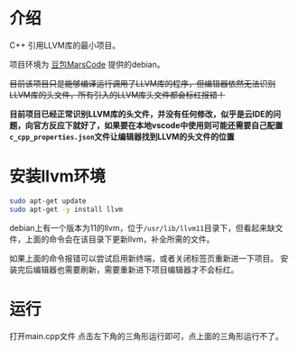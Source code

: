 # 介绍
C++ 引用LLVM库的最小项目。

项目环境为 [豆包MarsCode](https://www.marscode.cn/dashboard "豆包MarsCode") 提供的debian。

~~目前该项目只是能够编译运行调用了LLVM库的程序，但编辑器依然无法识别LLVM库的头文件，所有引入的LLVM库头文件都会标红报错！~~


**目前项目已经正常识别LLVM库的头文件，并没有任何修改，似乎是云IDE的问题，向官方反应下就好了，如果要在本地vscode中使用则可能还需要自己配置`c_cpp_properties.json`文件让编辑器找到LLVM的头文件的位置**

# 安装llvm环境
```bash
sudo apt-get update
sudo apt-get -y install llvm
```

debian上有一个版本为11的llvm，位于`/usr/lib/llvm11`目录下，但看起来缺文件，上面的命令会在该目录下更新llvm，补全所需的文件。

如果上面的命令报错可以尝试启用新终端，或者关闭标签页重新进一下项目。
安装完后编辑器也需要刷新，需要重新进下项目编辑器才不会标红。

# 运行
打开main.cpp文件
点击左下角的三角形运行即可，点上面的三角形运行不了。
